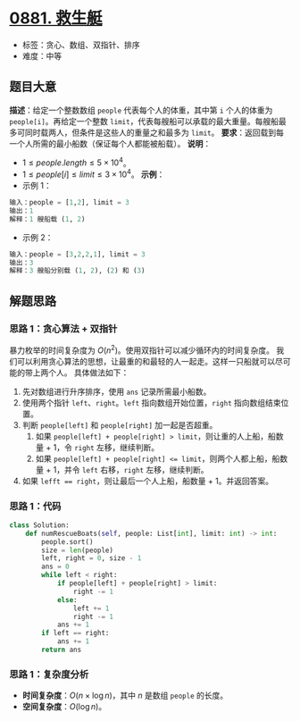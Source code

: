 # [0881. 救生艇](https://leetcode.cn/problems/boats-to-save-people/)
- 标签：贪心、数组、双指针、排序
- 难度：中等
## 题目大意
**描述**：给定一个整数数组 `people` 代表每个人的体重，其中第 `i` 个人的体重为 `people[i]`。再给定一个整数 `limit`，代表每艘船可以承载的最大重量。每艘船最多可同时载两人，但条件是这些人的重量之和最多为 `limit`。
**要求**：返回载到每一个人所需的最小船数（保证每个人都能被船载）。
**说明**：
- $1 \le people.length \le 5 \times 10^4$。
- $1 \le people[i] \le limit \le 3 \times 10^4$。
**示例**：
- 示例 1：
```python
输入：people = [1,2], limit = 3
输出：1
解释：1 艘船载 (1, 2)
```
- 示例 2：
```python
输入：people = [3,2,2,1], limit = 3
输出：3
解释：3 艘船分别载 (1, 2), (2) 和 (3)
```
## 解题思路
### 思路 1：贪心算法 + 双指针
暴力枚举的时间复杂度为 $O(n^2)$。使用双指针可以减少循环内的时间复杂度。
我们可以利用贪心算法的思想，让最重的和最轻的人一起走。这样一只船就可以尽可能的带上两个人。
具体做法如下：
1. 先对数组进行升序排序，使用 `ans` 记录所需最小船数。
2. 使用两个指针 `left`、`right`。`left` 指向数组开始位置，`right` 指向数组结束位置。
3. 判断 `people[left]` 和 `people[right]` 加一起是否超重。
   1. 如果 `people[left] + people[right] > limit`，则让重的人上船，船数量 + 1，令 `right` 左移，继续判断。
   2. 如果 `people[left] + people[right] <= limit`，则两个人都上船，船数量 + 1，并令 `left` 右移，`right` 左移，继续判断。
4. 如果 `lefft == right`，则让最后一个人上船，船数量 + 1。并返回答案。
### 思路 1：代码
```python
class Solution:
    def numRescueBoats(self, people: List[int], limit: int) -> int:
        people.sort()
        size = len(people)
        left, right = 0, size - 1
        ans = 0
        while left < right:
            if people[left] + people[right] > limit:
                right -= 1
            else:
                left += 1
                right -= 1
            ans += 1
        if left == right:
            ans += 1
        return ans
```
### 思路 1：复杂度分析
- **时间复杂度**：$O(n \times \log n)$，其中 $n$ 是数组 `people` 的长度。
- **空间复杂度**：$O(\log n)$。
